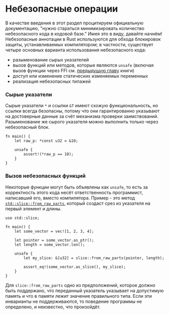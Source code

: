 # Небезопасные операции

В качестве введения в этот раздел процитируем официальную документацию,
"нужно стараться минимизировать количество небезопасного кода в кодовой базе." Имея это в виду, давайте начнём! Небезопасные аннотации в Rust используются для обхода блокировок
защиты, устанавливаемых компилятором; в частности, существует четыре основных варианта использования небезопасного кода:

- разыменование сырых указателей
- вызов функций или методов, которые являются `unsafe` (включая вызов функции через FFI см. [предыдущую главу](std_misc/ffi.md) книги)
- доступ или изменение статических изменяемых переменных
- реализация небезопасных типажей

### Сырые указатели

Сырые указатели `*` и ссылки `&T` имеют схожую функциональность, но ссылки
всегда безопасны, потому что они гарантированно указывают на достоверные данные за счёт механизма проверки заимствований. Разыменование же сырого указателя можно выполнить только через небезопасный блок.

```rust,editable
fn main() {
    let raw_p: *const u32 = &10;

    unsafe {
        assert!(*raw_p == 10);
    }
}
```

### Вызов небезопасных функций

Некоторые функции могут быть объявлены как `unsafe`, то есть за корректность этого кода несёт ответственность программист, написавший его, вместо компилятора. Пример -
это метод [`std::slice::from_raw_parts`](https://doc.rust-lang.org/std/slice/fn.from_raw_parts.html), который создаст срез из указателя на первый элемент и длины.

```rust,editable
use std::slice;

fn main() {
    let some_vector = vec![1, 2, 3, 4];

    let pointer = some_vector.as_ptr();
    let length = some_vector.len();

    unsafe {
        let my_slice: &[u32] = slice::from_raw_parts(pointer, length);

        assert_eq!(some_vector.as_slice(), my_slice);
    }
}
```

Для `slice::from_raw_parts` одно из предположений, которое *должно* быть поддержано,
что переданный указатель указывает на допустимую память и что в памяти лежит значение правильного типа. Если эти инварианты не поддерживаются, то поведение программы не определено, и неизвестно, что произойдёт.
